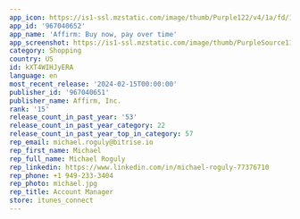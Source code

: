 ```yaml
---
app_icon: https://is1-ssl.mzstatic.com/image/thumb/Purple122/v4/1a/fd/13/1afd13f8-c78b-45ca-b69c-68dcd896f440/AppIcon-0-0-1x_U007emarketing-0-10-0-85-220.png/1024x1024bb.png
app_id: '967040652'
app_name: 'Affirm: Buy now, pay over time'
app_screenshot: https://is1-ssl.mzstatic.com/image/thumb/PurpleSource116/v4/9f/9a/b4/9f9ab46c-1dd2-52dc-035e-0b532dde5b6b/e45d8603-e0c3-40d7-8b17-2621292f2fab_6.5__Display_-_portrait_02_-_1.png/1242x2688bb.png
category: Shopping
country: US
id: kXT4WIHJyERA
language: en
most_recent_release: '2024-02-15T00:00:00'
publisher_id: '967040651'
publisher_name: Affirm, Inc.
rank: '15'
release_count_in_past_year: '53'
release_count_in_past_year_category: 22
release_count_in_past_year_top_in_category: 57
rep_email: michael.roguly@bitrise.io
rep_first_name: Michael
rep_full_name: Michael Roguly
rep_linkedin: https://www.linkedin.com/in/michael-roguly-77376710
rep_phone: +1 949-233-3404
rep_photo: michael.jpg
rep_title: Account Manager
store: itunes_connect
---
```

